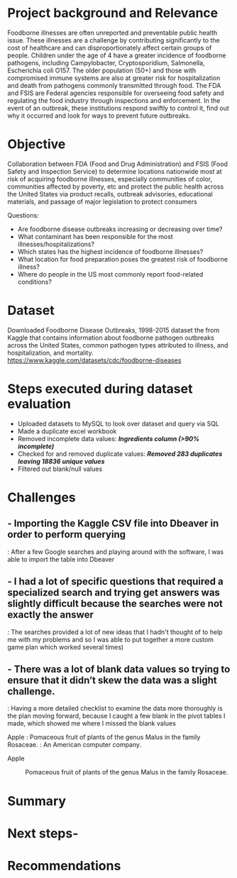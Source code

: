 # Project background and Relevance
Foodborne illnesses are often unreported and preventable public health issue. These illnesses are a challenge by contributing significantly to the cost of healthcare and can disproportionately affect certain groups of people. Children under the age of 4 have a greater incidence of foodborne pathogens, including Campylobacter, Cryptosporidium, Salmonella, Escherichia coli O157. The older population (50+) and those with compromised immune systems are also at greater risk for hospitalization and death from pathogens commonly transmitted through food. The FDA and FSIS are Federal agencies responsible for overseeing food safety and regulating the food industry through inspections and enforcement. In the event of an outbreak, these institutions respond swiftly to control it, find out why it occurred and look for ways to prevent future outbreaks.

# Objective
Collaboration between FDA (Food and Drug Administration) and FSIS (Food Safety and Inspection Service) to determine locations nationwide most at risk of acquiring foodborne illnesses, especially communities of color, communities affected by poverty, etc and protect the public health across the United States via product recalls, outbreak advisories, educational materials, and passage of major legislation to protect consumers 

Questions:

- Are foodborne disease outbreaks increasing or decreasing over time? 
- What contaminant has been responsible for the most illnesses/hospitalizations? 
- Which states has the highest incidence of foodborne illnesses?
- What location for food preparation poses the greatest risk of foodborne illness?
- Where do people in the US most commonly report food-related conditions?
			
# Dataset
Downloaded Foodborne Disease Outbreaks, 1998-2015 dataset the from Kaggle that contains information about foodborne pathogen outbreaks across the United States, common pathogen types attributed to illness, and hospitalization, and mortality. https://www.kaggle.com/datasets/cdc/foodborne-diseases

# Steps executed during dataset evaluation
- Uploaded datasets to MySQL to look over dataset and query via SQL 
- Made a duplicate excel workbook
- Removed incomplete data values: ***Ingredients column (>90% incomplete)***
- Checked for and removed duplicate values: ***Removed 283 duplicates leaving 18836 unique values***
- Filtered out blank/null values

# Challenges 
## - Importing the Kaggle CSV file into Dbeaver in order to perform querying 
: After a few Google searches and playing around with the software, I was able to import the table into Dbeaver
## - I had a lot of specific questions that required a specialized search and trying get answers was slightly difficult because the searches were not exactly the answer  
: The searches provided a lot of new ideas that I hadn't thought of to help me with my problems and so I was able to put together a more custom game plan which worked several times)
## - There was a lot of blank data values so trying to ensure that it didn’t skew the data was a slight challenge.
: Having a more detailed checklist to examine the data more thoroughly is the plan moving forward, because I caught a few blank in the pivot tables I made, which showed me where I missed the blank values

Apple
:   Pomaceous fruit of plants of the genus Malus in 
    the family Rosaceae.
:   An American computer company.

<dl>
<dt>Apple</dt>
<dd>
<p>Pomaceous fruit of plants of the genus Malus in 
the family Rosaceae.</p>
</dd>
	
# Summary


# Next steps-


# Recommendations
